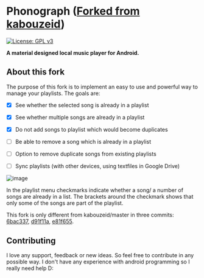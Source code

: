 # Phonograph ([Forked from kabouzeid](https://github.com/kabouzeid/Phonograph))

[![License: GPL v3](https://img.shields.io/badge/License-GPL%20v3-blue.svg)](https://github.com/kabouzeid/Phonograph/blob/master/LICENSE.txt)

**A material designed local music player for Android.**

## About this fork
The purpose of this fork is to implement an easy to use and powerful way to manage your playlists. The goals are:
- [x] See whether the selected song is already in a playlist
- [x] See whether multiple songs are already in a playlist
- [x] Do not add songs to playlist which would become duplicates
- [ ] Be able to remove a song which is already in a playlist
- [ ] Option to remove duplicate songs from existing playlists
- [ ] Sync playlists (with other devices, using textfiles in Google Drive)


![image](https://user-images.githubusercontent.com/33571916/52509049-01e1c300-2bf7-11e9-979a-8cf872436ec2.png)

In the playlist menu checkmarks indicate whether a song/ a number of songs are already in a list.
The brackets around the checkmark shows that only some of the songs are part of the playlist.

This fork is only different from kabouzeid/master in three commits: 
[6bac337](https://github.com/Sogolumbo/Phonograph/commit/6bac3379636d97a68f50ebb1672654ef1aa310fb),
[d91f11a](https://github.com/Sogolumbo/Phonograph/commit/d91f11ad068192806979da79a0d089835d574524),
[e81f655](https://github.com/Sogolumbo/Phonograph/commit/e81f655c802bb2953d6e6d093cc3a1c774b897c4).

## Contributing
I love any support, feedback or new ideas. So feel free to contribute in any possible way. I don't have any experience with android programming so I really need help D:
